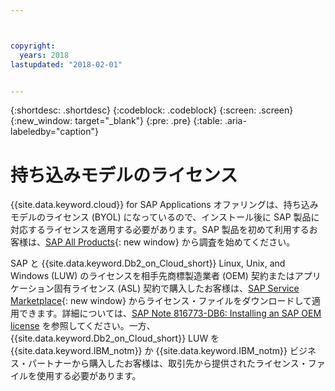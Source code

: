 ```yaml
---



copyright:
  years: 2018
lastupdated: "2018-02-01"


---
```


{:shortdesc: .shortdesc}
{:codeblock: .codeblock}
{:screen: .screen}
{:new_window: target="_blank"}
{:pre: .pre}
{:table: .aria-labeledby="caption"}


# 持ち込みモデルのライセンス

{{site.data.keyword.cloud}} for SAP Applications オファリングは、持ち込みモデルのライセンス (BYOL) になっているので、インストール後に SAP 製品に対応するライセンスを適用する必要があります。SAP 製品を初めて利用するお客様は、[SAP All Products](https://go.sap.com/solution.html){: new window} から調査を始めてください。

SAP と {{site.data.keyword.Db2_on_Cloud_short}} Linux, Unix, and Windows (LUW) のライセンスを相手先商標製造業者 (OEM) 契約またはアプリケーション固有ライセンス (ASL) 契約で購入したお客様は、[SAP Service Marketplace](https://websmp201.sap-ag.de/){: new window} からライセンス・ファイルをダウンロードして適用できます。詳細については、[SAP Note 816773-DB6: Installing an SAP OEM license](https://launchpad.support.sap.com/#/notes/816773) を参照してください。一方、{{site.data.keyword.Db2_on_Cloud_short}} LUW を {{site.data.keyword.IBM_notm}} か {{site.data.keyword.IBM_notm}} ビジネス・パートナーから購入したお客様は、取引先から提供されたライセンス・ファイルを使用する必要があります。
